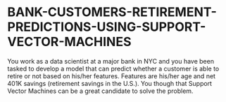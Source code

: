 # BANK-CUSTOMERS-RETIREMENT-PREDICTIONS-USING-SUPPORT-VECTOR-MACHINES
You work as a data scientist at a major bank in NYC and you have been tasked to develop a model that can predict whether a customer is able to retire or not based on his/her features. Features are his/her age and net 401K savings (retirement savings in the U.S.). You though that Support Vector Machines can be a great candidate to solve the problem.
